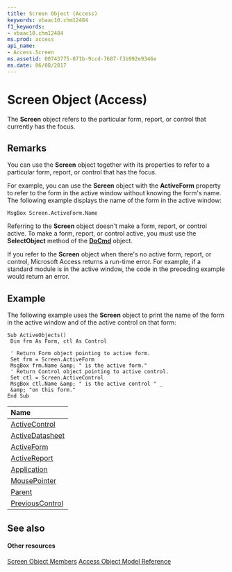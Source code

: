 ```yaml
---
title: Screen Object (Access)
keywords: vbaac10.chm12484
f1_keywords:
- vbaac10.chm12484
ms.prod: access
api_name:
- Access.Screen
ms.assetid: 00743775-071b-9ccd-7687-f3b992e9346e
ms.date: 06/08/2017
---
```



# Screen Object (Access)

The **Screen** object refers to the particular form, report, or control that currently has the focus.


## Remarks

You can use the **Screen** object together with its properties to refer to a particular form, report, or control that has the focus.

For example, you can use the **Screen** object with the **ActiveForm** property to refer to the form in the active window without knowing the form's name. The following example displays the name of the form in the active window:




```
MsgBox Screen.ActiveForm.Name
```

Referring to the **Screen** object doesn't make a form, report, or control active. To make a form, report, or control active, you must use the **SelectObject** method of the **[DoCmd](http://msdn.microsoft.com/library/3ce44cca-9979-0a1e-9787-079a52ce528f%28Office.15%29.aspx)** object.

If you refer to the **Screen** object when there's no active form, report, or control, Microsoft Access returns a run-time error. For example, if a standard module is in the active window, the code in the preceding example would return an error.


## Example

The following example uses the **Screen** object to print the name of the form in the active window and of the active control on that form:


```
Sub ActiveObjects() 
 Dim frm As Form, ctl As Control 
 
 ' Return Form object pointing to active form. 
 Set frm = Screen.ActiveForm 
 MsgBox frm.Name &amp; " is the active form." 
 ' Return Control object pointing to active control. 
 Set ctl = Screen.ActiveControl 
 MsgBox ctl.Name &amp; " is the active control " _ 
 &amp; "on this form." 
End Sub 

```



|**Name**|
|:-----|
|[ActiveControl](http://msdn.microsoft.com/library/01d76377-c88d-8f64-b13b-c80f4d296834%28Office.15%29.aspx)|
|[ActiveDatasheet](http://msdn.microsoft.com/library/cff189e7-9b8a-280f-e287-e4367f8ac134%28Office.15%29.aspx)|
|[ActiveForm](http://msdn.microsoft.com/library/5cf41661-656e-e62f-530e-0d2fa5466146%28Office.15%29.aspx)|
|[ActiveReport](http://msdn.microsoft.com/library/efcf6bfd-2749-5b5c-d7ca-a26168bfcb65%28Office.15%29.aspx)|
|[Application](http://msdn.microsoft.com/library/1d2fe0bb-5c08-8c16-2d09-9ed515d9eb43%28Office.15%29.aspx)|
|[MousePointer](http://msdn.microsoft.com/library/e7ee88cf-7eb8-a447-d671-1549cdbcb4fd%28Office.15%29.aspx)|
|[Parent](http://msdn.microsoft.com/library/82df42fb-8049-8abc-09b3-ad70860a1c43%28Office.15%29.aspx)|
|[PreviousControl](http://msdn.microsoft.com/library/089a62f7-2f3f-93e8-8e84-1b77d4f12e79%28Office.15%29.aspx)|

## See also


#### Other resources


[Screen Object Members](http://msdn.microsoft.com/library/82c9e4cb-95a9-6842-2629-bcd71c81838f%28Office.15%29.aspx)
[Access Object Model Reference](http://msdn.microsoft.com/library/2de134a4-6c5c-d2a3-8377-f4dd973ba650%28Office.15%29.aspx)
